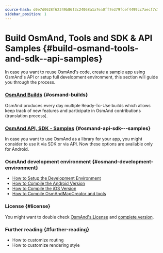 ```yaml
---
source-hash: d0e7d0628f62249b86f3c24068a1a7ea0ff7e379fcef4499cc7aecf7c7d9f10e
sidebar_position: 1
---
```


# Build OsmAnd, Tools and SDK & API Samples {#build-osmand-tools-and-sdk--api-samples}
In case you want to reuse OsmAnd's code, create a sample app using OsmAnd's API or setup full development environment, this section will guide you through the process.

### [OsmAnd Builds](./osmand-builds.md) {#osmand-builds}
OsmAnd produces every day multiple Ready-To-Use builds which allows keep track of new features and participate in OsmAnd contributions (translation process).

### [OsmAnd API, SDK - Samples](../osmand-api-sdk/index.md) {#osmand-api-sdk---samples}
In case you want to use OsmAnd as a library for your app, you might consider to use it via SDK or via API. Now these options are available only for Android.

### OsmAnd development environment {#osmand-development-environment}
* [How to Setup the Development Environment](./setup-the-dev-environment.md)
* [How to Compile the Android Version](./how-to-compile-the-android-version.md)
* [How to Compile the iOS Version](./how-to-compile-the-ios-version.md)
* [How to Compile OsmAndMapCreator and tools](./how-to-compile-mapcreator-and-tools.md)

### License {#license}
You might want to double check [OsmAnd's License](https://osmand.net/help-online/license) and [complete version](https://github.com/osmandapp/OsmAnd/blob/master/LICENSE).

### Further reading {#further-reading}
- How to customize routing
- How to customize rendering style